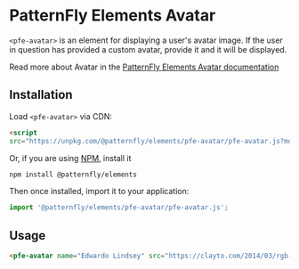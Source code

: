# PatternFly Elements Avatar

`<pfe-avatar>` is an element for displaying a user's avatar image. If the user in question has provided a custom avatar, provide it and it will be displayed.

Read more about Avatar in the [PatternFly Elements Avatar documentation](https://patternflyelements.org/components/avatar)

##  Installation

Load `<pfe-avatar>` via CDN:

```html
<script 
src="https://unpkg.com/@patternfly/elements/pfe-avatar/pfe-avatar.js?module"></script>
```

Or, if you are using [NPM](https://npm.im), install it

```bash
npm install @patternfly/elements
```

Then once installed, import it to your application:

```js
import '@patternfly/elements/pfe-avatar/pfe-avatar.js';
```
## Usage

```html
<pfe-avatar name="Edwardo Lindsey" src="https://clayto.com/2014/03/rgb-webgl-color-cube/colorcube.jpg"></pfe-avatar>
```
